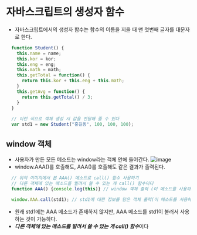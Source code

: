 # 자바스크립트의 생성자 함수
- 자바스크립트에서의 생성자 함수는 함수의 이름을 지을 때 맨 첫번째 글자를 대문자로 한다.
```javascript
  function Student() {
    this.name = name;
    this.kor = kor;
    this.eng = eng;
    this.math = math;
    this.getTotal = function() {
      return this.kor + this.eng + this.math;
    }
    this.getAvg = function() {
      return this.getTotal() / 3;
    }
  }
  
  // 이런 식으로 객체 생성 시 값을 전달해 줄 수 있다
  var std1 = new Student("홍길동", 100, 100, 100);
```
## window 객체
- 사용자가 만든 모든 메소드는 window라는 객체 안에 들어간다.
![image](https://user-images.githubusercontent.com/87356533/146666753-c6f1ea78-59e7-493f-9516-67892c7c0e18.png)
- window.AAA()를 호출해도, AAA()를 호출해도 같은 결과가 출력된다.
```javascript
  // 위의 이미지에서 본 AAA() 메소드로 call() 함수 사용하기
  // 다른 객체에 있는 메소드를 빌려서 쓸 수 있는 게 call() 함수이다
  function AAA() {console.log(this)} // window 객체 출력 (이 메소드를 사용하는 객체는 window이다)
  
  window.AAA.call(std1); // std1에 대한 정보를 담은 객체 출력(이 메소드를 사용하는 객체는 std1이다)
```
- 원래 std1에는 AAA 메소드가 존재하지 않지만, AAA 메소드를 std1이 불러서 사용하는 것이 가능하다.
- ***다른 객체에 있는 메소드를 빌려서 쓸 수 있는 게 call() 함수***이다
